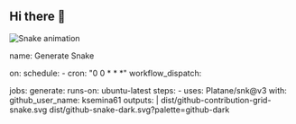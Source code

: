 ## Hi there 👋
![Snake animation](https://raw.githubusercontent.com/ksemina61/snk/output/github-contribution-grid-snake.svg)

name: Generate Snake

on:
  schedule:
    - cron: "0 0 * * *" 
  workflow_dispatch:  

jobs:
  generate:
    runs-on: ubuntu-latest
    steps:
      - uses: Platane/snk@v3
        with:
          github_user_name: ksemina61 
          outputs: |
            dist/github-contribution-grid-snake.svg
            dist/github-snake-dark.svg?palette=github-dark
<!--
**ksemina61/ksemina61** is a ✨ _special_ ✨ repository because its `README.md` (this file) appears on your GitHub profile.

Here are some ideas to get you started:

- 🔭 I’m currently working on ...
- 🌱 I’m currently learning ...
- 👯 I’m looking to collaborate on ...
- 🤔 I’m looking for help with ...
- 💬 Ask me about ...
- 📫 How to reach me: ...
- 😄 Pronouns: ...
- ⚡ Fun fact: ...
-->
